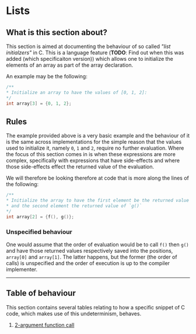 Lists
=====

## What is this section about?

This section is aimed at documenting the behaviour of so called _"list initialzers"_ in C. This is a language
feature (**TODO**: Find out when this was added (which specificaiton version)) which allows one to initialize
the elements of an array as part of the array declaration.

An example may be the following:

```c
/**
* Initialize an array to have the values of [0, 1, 2]:
*/
int array[3] = {0, 1, 2};
```

## Rules

The example provided above is a very basic example and the behaviour of it is the same across implementations for
the simple reason that the values used to initialize it, namely `0`, `1` and `2`, require no further evaluation.
Where the focus of this section comes in is when these expressions are more complex, specifically with expressions
that have side-effects and where those side-effects effect the returned value of the evaluation.

We will therefore be looking therefore at code that is more along the lines of the following:

```c
/**
* Initialize the array to have the first element be the returned value of `f()`
* and the second element the returned value of `g()`
*/
int array[2] = {f(), g()};
```

### Unspecified behaviour

One would assume that the order of evaluation would be to call `f()` then `g()` and have those returned values
respectively saved into the positions, `array[0]` and `array[1]`. The latter happens, but the former (the order
of calls) is unspecified and the order of execution is up to the compiler implementer.

---

## Table of behaviour

This section contains several tables relating to how a specific snippet of C code, which makes use of this
undeterminism, behaves.

1. [2-argument function call](2arg_func_call.md)